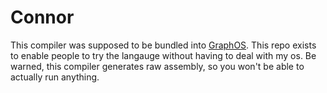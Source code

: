 # Connor

This compiler was supposed to be bundled into [GraphOS](https://github.com/not-msb/graphos).
This repo exists to enable people to try the langauge without having to deal with my os.
Be warned, this compiler generates raw assembly, so you won't be able to actually run anything.
